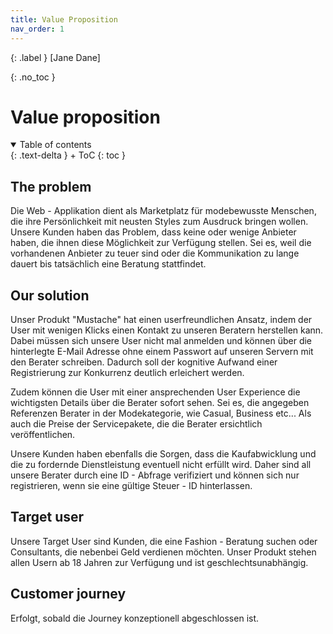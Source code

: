 ```yaml
---
title: Value Proposition
nav_order: 1
---
```


{: .label }
[Jane Dane]

{: .no_toc }
# Value proposition

<details open markdown="block">
{: .text-delta }
<summary>Table of contents</summary>
+ ToC
{: toc }
</details>

## The problem

Die Web - Applikation dient als Marketplatz für modebewusste Menschen, die ihre Persönlichkeit mit neusten Styles zum Ausdruck bringen wollen. Unsere Kunden haben das Problem, dass keine oder wenige Anbieter haben, die ihnen diese Möglichkeit zur Verfügung stellen. Sei es, weil die vorhandenen Anbieter zu teuer sind oder die Kommunikation zu lange dauert bis tatsächlich eine Beratung stattfindet. 

## Our solution

Unser Produkt "Mustache" hat einen userfreundlichen Ansatz, indem der User mit wenigen Klicks einen Kontakt zu unseren Beratern herstellen kann. Dabei müssen sich unsere User nicht mal anmelden und können über die hinterlegte E-Mail Adresse ohne einem Passwort auf unseren Servern mit den Berater schreiben. Dadurch soll der kognitive Aufwand einer Registrierung zur Konkurrenz deutlich erleichert werden.

Zudem können die User mit einer ansprechenden User Experience die wichtigsten Details über die Berater sofort sehen. Sei es, die angegeben Referenzen Berater in der Modekategorie, wie Casual, Business etc... Als auch die Preise der Servicepakete, die die Berater ersichtlich veröffentlichen. 

Unsere Kunden haben ebenfalls die Sorgen, dass die Kaufabwicklung und die zu fordernde Dienstleistung eventuell nicht erfüllt wird. Daher sind all unsere Berater durch eine ID - Abfrage verifiziert und können sich nur registrieren, wenn sie eine gültige Steuer - ID hinterlassen. 

## Target user

Unsere Target User sind Kunden, die eine Fashion - Beratung suchen oder Consultants, die nebenbei Geld verdienen möchten. Unser Produkt stehen allen Usern ab 18 Jahren zur Verfügung und ist geschlechtsunabhängig. 

## Customer journey

Erfolgt, sobald die Journey konzeptionell abgeschlossen ist.

